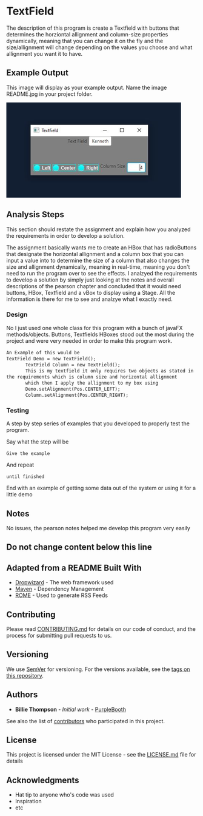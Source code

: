 # TextField

The description of this program is create a Textfield with buttons that determines the horziontal allignment and column-size properties
dynamically, meaning that you can change it on the fly and the size/allignment will change depending on the values you choose and what allignment you want it to have.

## Example Output

This image will display as your example output. Name the image README.jpg in your project folder.

![Sample Output](README.jpg)

## Analysis Steps

This section should restate the assignment and explain how you analyzed the requirements in order 
to develop a solution.

The assignment basically wants me to create an HBox that has radioButtons that designate the horizontal allignment and a column box that you can input a value into
to determine the size of a column that also changes the size and allignment dynamically, meaning in real-time, meaning you don't need to run the program over to see the effects.
I analzyed the requirements to develop a solution by simply just looking at the notes and overall descriptions of the pearson chapter and concluded that it would need buttons, HBox, Textfield and a vBox to display using a Stage. All the information is there for me to see and analzye what I exactly need.

### Design

No I just used one whole class for this program with a bunch of javaFX methods/objects. Buttons, Textfields HBoxes stood
out the most during the project and were very needed in order to make this program work. 

```
An Example of this would be 
TextField Demo = new TextField();
       TextField Column = new TextField();
       This is my textfield it only requires two objects as stated in the requirements which is column size and horizontal allignment
       which then I apply the allignment to my box using 
       Demo.setAlignment(Pos.CENTER_LEFT);
       Column.setAlignment(Pos.CENTER_RIGHT);
```

### Testing

A step by step series of examples that you developed to properly test the program. 

Say what the step will be

```
Give the example
```

And repeat

```
until finished
```

End with an example of getting some data out of the system or using it for a little demo

## Notes

No issues, the pearson notes helped me develop this program very easily

## Do not change content below this line
## Adapted from a README Built With

* [Dropwizard](http://www.dropwizard.io/1.0.2/docs/) - The web framework used
* [Maven](https://maven.apache.org/) - Dependency Management
* [ROME](https://rometools.github.io/rome/) - Used to generate RSS Feeds

## Contributing

Please read [CONTRIBUTING.md](https://gist.github.com/PurpleBooth/b24679402957c63ec426) for details on our code of conduct, and the process for submitting pull requests to us.

## Versioning

We use [SemVer](http://semver.org/) for versioning. For the versions available, see the [tags on this repository](https://github.com/your/project/tags). 

## Authors

* **Billie Thompson** - *Initial work* - [PurpleBooth](https://github.com/PurpleBooth)

See also the list of [contributors](https://github.com/your/project/contributors) who participated in this project.

## License

This project is licensed under the MIT License - see the [LICENSE.md](LICENSE.md) file for details

## Acknowledgments

* Hat tip to anyone who's code was used
* Inspiration
* etc
